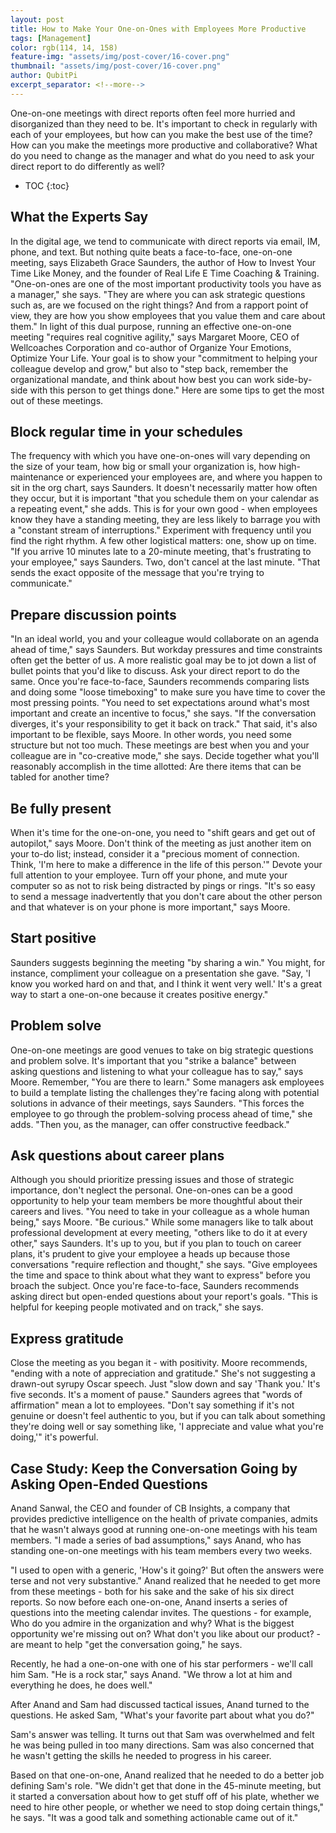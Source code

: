 ```yaml
---
layout: post
title: How to Make Your One-on-Ones with Employees More Productive
tags: [Management]
color: rgb(114, 14, 158)
feature-img: "assets/img/post-cover/16-cover.png"
thumbnail: "assets/img/post-cover/16-cover.png"
author: QubitPi
excerpt_separator: <!--more-->
---
```


<!--more-->

One-on-one meetings with direct reports often feel more hurried and disorganized than they need to be. It's important to 
check in regularly with each of your employees, but how can you make the best use of the time? How can you make the 
meetings more productive and collaborative? What do you need to change as the manager and what do you need to ask your 
direct report to do differently as well?

* TOC
{:toc}


What the Experts Say
--------------------

In the digital age, we tend to communicate with direct reports via email, IM, phone, and text. But nothing quite beats a face-to-face, one-on-one meeting, says Elizabeth Grace Saunders, the author of How to Invest Your Time Like Money, and the founder of Real Life E Time Coaching & Training. "One-on-ones are one of the most important productivity tools you have as a manager," she says. "They are where you can ask strategic questions such as, are we focused on the right things? And from a rapport point of view, they are how you show employees that you value them and care about them." In light of this dual purpose, running an effective one-on-one meeting "requires real cognitive agility," says Margaret Moore, CEO of Wellcoaches Corporation and co-author of Organize Your Emotions, Optimize Your Life. Your goal is to show your "commitment to helping your colleague develop and grow," but also to "step back, remember the organizational mandate, and think about how best you can work side-by-side with this person to get things done." Here are some tips to get the most out of these meetings.


Block regular time in your schedules
------------------------------------

The frequency with which you have one-on-ones will vary depending on the size of your team, how big or small your organization is, how high-maintenance or experienced your employees are, and where you happen to sit in the org chart, says Saunders. It doesn't necessarily matter how often they occur, but it is important "that you schedule them on your calendar as a repeating event," she adds. This is for your own good - when employees know they have a standing meeting, they are less likely to barrage you with a "constant stream of interruptions." Experiment with frequency until you find the right rhythm. A few other logistical matters: one, show up on time. "If you arrive 10 minutes late to a 20-minute meeting, that's frustrating to your employee," says Saunders. Two, don't cancel at the last minute. "That sends the exact opposite of the message that you're trying to communicate."


Prepare discussion points
-------------------------

"In an ideal world, you and your colleague would collaborate on an agenda ahead of time," says Saunders. But workday pressures and time constraints often get the better of us. A more realistic goal may be to jot down a list of bullet points that you'd like to discuss. Ask your direct report to do the same. Once you're face-to-face, Saunders recommends comparing lists and doing some "loose timeboxing" to make sure you have time to cover the most pressing points. "You need to set expectations around what's most important and create an incentive to focus," she says. "If the conversation diverges, it's your responsibility to get it back on track." That said, it's also important to be flexible, says Moore. In other words, you need some structure but not too much. These meetings are best when you and your colleague are in "co-creative mode," she says. Decide together what you'll reasonably accomplish in the time allotted: Are there items that can be tabled for another time?


Be fully present
----------------

When it's time for the one-on-one, you need to "shift gears and get out of autopilot," says Moore. Don't think of the meeting as just another item on your to-do list; instead, consider it a "precious moment of connection. Think, 'I'm here to make a difference in the life of this person.'" Devote your full attention to your employee. Turn off your phone, and mute your computer so as not to risk being distracted by pings or rings. "It's so easy to send a message inadvertently that you don't care about the other person and that whatever is on your phone is more important," says Moore.


Start positive
--------------

Saunders suggests beginning the meeting "by sharing a win." You might, for instance, compliment your colleague on a presentation she gave. "Say, 'I know you worked hard on and that, and I think it went very well.' It's a great way to start a one-on-one because it creates positive energy."


Problem solve
-------------

One-on-one meetings are good venues to take on big strategic questions and problem solve. It's important that you "strike a balance" between asking questions and listening to what your colleague has to say," says Moore. Remember, "You are there to learn." Some managers ask employees to build a template listing the challenges they're facing along with potential solutions in advance of their meetings, says Saunders. "This forces the employee to go through the problem-solving process ahead of time," she adds. "Then you, as the manager, can offer constructive feedback."


Ask questions about career plans
--------------------------------

Although you should prioritize pressing issues and those of strategic importance, don't neglect the personal. One-on-ones can be a good opportunity to help your team members be more thoughtful about their careers and lives. "You need to take in your colleague as a whole human being," says Moore. "Be curious." While some managers like to talk about professional development at every meeting, "others like to do it at every other," says Saunders. It's up to you, but if you plan to touch on career plans, it's prudent to give your employee a heads up because those conversations "require reflection and thought," she says. "Give employees the time and space to think about what they want to express" before you broach the subject. Once you're face-to-face, Saunders recommends asking direct but open-ended questions about your report's goals. "This is helpful for keeping people motivated and on track," she says.


Express gratitude
-----------------

Close the meeting as you began it - with positivity. Moore recommends, "ending with a note of appreciation and gratitude." She's not suggesting a drawn-out syrupy Oscar speech. Just "slow down and say 'Thank you.' It's five seconds. It's a moment of pause." Saunders agrees that "words of affirmation" mean a lot to employees. "Don't say something if it's not genuine or doesn't feel authentic to you, but if you can talk about something they're doing well or say something like, 'I appreciate and value what you're doing,'" it's powerful.


Case Study: Keep the Conversation Going by Asking Open-Ended Questions
----------------------------------------------------------------------
Anand Sanwal, the CEO and founder of CB Insights, a company that provides predictive intelligence on the health of private companies, admits that he wasn't always good at running one-on-one meetings with his team members. "I made a series of bad assumptions," says Anand, who has standing one-on-one meetings with his team members every two weeks.

"I used to open with a generic, 'How's it going?' But often the answers were terse and not very substantive." Anand realized that he needed to get more from these meetings - both for his sake and the sake of his six direct reports. So now before each one-on-one, Anand inserts a series of questions into the meeting calendar invites. The questions - for example, Who do you admire in the organization and why? What is the biggest opportunity we're missing out on? What don't you like about our product? - are meant to help "get the conversation going," he says.

Recently, he had a one-on-one with one of his star performers - we'll call him Sam. "He is a rock star," says Anand. "We throw a lot at him and everything he does, he does well."

After Anand and Sam had discussed tactical issues, Anand turned to the questions. He asked Sam, "What's your favorite part about what you do?"

Sam's answer was telling. It turns out that Sam was overwhelmed and felt he was being pulled in too many directions. Sam was also concerned that he wasn't getting the skills he needed to progress in his career.

Based on that one-on-one, Anand realized that he needed to do a better job defining Sam's role. "We didn't get that done in the 45-minute meeting, but it started a conversation about how to get stuff off of his plate, whether we need to hire other people, or whether we need to stop doing certain things," he says. "It was a good talk and something actionable came out of it."
